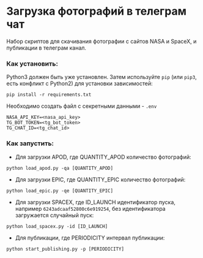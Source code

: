 # Загрузка фотографий в телеграм чат
Набор скриптов для скачивания фотографии с сайтов NASA и SpaceX, и публикации в телеграм канал.

### Как установить:
Python3 должен быть уже установлен. 
Затем используйте `pip` (или `pip3`, есть конфликт с Python2) для установки зависимостей:
```
pip install -r requirements.txt
```
Необходимо создать файл с секретными данными - `.env`
```
NASA_API_KEY=<nasa_api_key>
TG_BOT_TOKEN=<tg_bot_token>
TG_CHAT_ID=<tg_chat_id>
```

### Как запустить:
- Для загрузки APOD, где QUANTITY_APOD количество фотографий:
```
python load_apod.py -qa [QUANTITY_APOD]
```
- Для загрузки EPIC, где QUANTITY_EPIC количество фотографий:
```
python load_epic.py -qe [QUANTITY_EPIC]
```
- Для загрузки SPACEX, где ID_LAUNCH идентификатор пуска, например `6243adcaaf52800c6e919254`, без идентификатора загружается случайный пуск:
```
python load_spacex.py -id [ID_LAUNCH]
```
- Для публикации, где PERIODICITY интервал публикации:
```
python start_publishing.py -p [PERIODICITY]
```